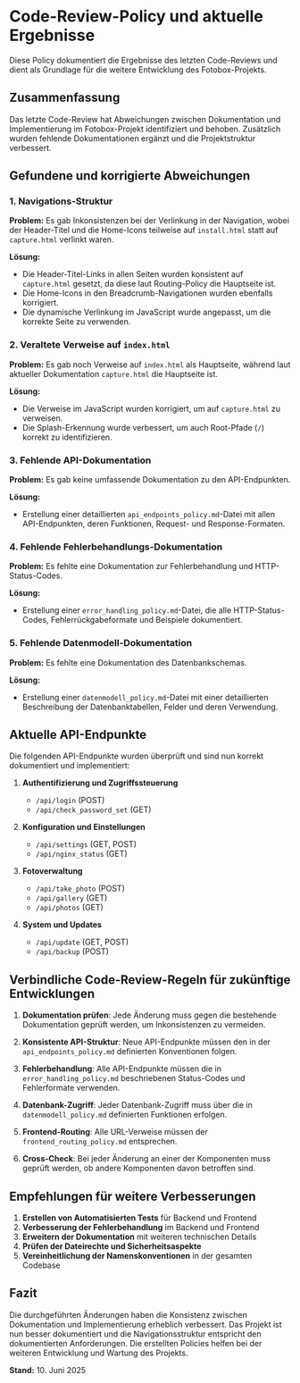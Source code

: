 # Code-Review-Policy und aktuelle Ergebnisse

Diese Policy dokumentiert die Ergebnisse des letzten Code-Reviews und dient als Grundlage für die weitere Entwicklung des Fotobox-Projekts.

## Zusammenfassung

Das letzte Code-Review hat Abweichungen zwischen Dokumentation und Implementierung im Fotobox-Projekt identifiziert und behoben. Zusätzlich wurden fehlende Dokumentationen ergänzt und die Projektstruktur verbessert.

## Gefundene und korrigierte Abweichungen

### 1. Navigations-Struktur

**Problem:** Es gab Inkonsistenzen bei der Verlinkung in der Navigation, wobei der Header-Titel und die Home-Icons teilweise auf `install.html` statt auf `capture.html` verlinkt waren.

**Lösung:** 
- Die Header-Titel-Links in allen Seiten wurden konsistent auf `capture.html` gesetzt, da diese laut Routing-Policy die Hauptseite ist.
- Die Home-Icons in den Breadcrumb-Navigationen wurden ebenfalls korrigiert.
- Die dynamische Verlinkung im JavaScript wurde angepasst, um die korrekte Seite zu verwenden.

### 2. Veraltete Verweise auf `index.html`

**Problem:** Es gab noch Verweise auf `index.html` als Hauptseite, während laut aktueller Dokumentation `capture.html` die Hauptseite ist.

**Lösung:**
- Die Verweise im JavaScript wurden korrigiert, um auf `capture.html` zu verweisen.
- Die Splash-Erkennung wurde verbessert, um auch Root-Pfade (`/`) korrekt zu identifizieren.

### 3. Fehlende API-Dokumentation

**Problem:** Es gab keine umfassende Dokumentation zu den API-Endpunkten.

**Lösung:**
- Erstellung einer detaillierten `api_endpoints_policy.md`-Datei mit allen API-Endpunkten, deren Funktionen, Request- und Response-Formaten.

### 4. Fehlende Fehlerbehandlungs-Dokumentation

**Problem:** Es fehlte eine Dokumentation zur Fehlerbehandlung und HTTP-Status-Codes.

**Lösung:**
- Erstellung einer `error_handling_policy.md`-Datei, die alle HTTP-Status-Codes, Fehlerrückgabeformate und Beispiele dokumentiert.

### 5. Fehlende Datenmodell-Dokumentation

**Problem:** Es fehlte eine Dokumentation des Datenbankschemas.

**Lösung:**
- Erstellung einer `datenmodell_policy.md`-Datei mit einer detaillierten Beschreibung der Datenbanktabellen, Felder und deren Verwendung.

## Aktuelle API-Endpunkte

Die folgenden API-Endpunkte wurden überprüft und sind nun korrekt dokumentiert und implementiert:

1. **Authentifizierung und Zugriffssteuerung**
   - `/api/login` (POST)
   - `/api/check_password_set` (GET)

2. **Konfiguration und Einstellungen**
   - `/api/settings` (GET, POST)
   - `/api/nginx_status` (GET)

3. **Fotoverwaltung**
   - `/api/take_photo` (POST)
   - `/api/gallery` (GET)
   - `/api/photos` (GET)

4. **System und Updates**
   - `/api/update` (GET, POST)
   - `/api/backup` (POST)

## Verbindliche Code-Review-Regeln für zukünftige Entwicklungen

1. **Dokumentation prüfen**: Jede Änderung muss gegen die bestehende Dokumentation geprüft werden, um Inkonsistenzen zu vermeiden.

2. **Konsistente API-Struktur**: Neue API-Endpunkte müssen den in der `api_endpoints_policy.md` definierten Konventionen folgen.

3. **Fehlerbehandlung**: Alle API-Endpunkte müssen die in `error_handling_policy.md` beschriebenen Status-Codes und Fehlerformate verwenden.

4. **Datenbank-Zugriff**: Jeder Datenbank-Zugriff muss über die in `datenmodell_policy.md` definierten Funktionen erfolgen.

5. **Frontend-Routing**: Alle URL-Verweise müssen der `frontend_routing_policy.md` entsprechen.

6. **Cross-Check**: Bei jeder Änderung an einer der Komponenten muss geprüft werden, ob andere Komponenten davon betroffen sind.

## Empfehlungen für weitere Verbesserungen

1. **Erstellen von Automatisierten Tests** für Backend und Frontend
2. **Verbesserung der Fehlerbehandlung** im Backend und Frontend
3. **Erweitern der Dokumentation** mit weiteren technischen Details
4. **Prüfen der Dateirechte und Sicherheitsaspekte**
5. **Vereinheitlichung der Namenskonventionen** in der gesamten Codebase

## Fazit

Die durchgeführten Änderungen haben die Konsistenz zwischen Dokumentation und Implementierung erheblich verbessert. Das Projekt ist nun besser dokumentiert und die Navigationsstruktur entspricht den dokumentierten Anforderungen. Die erstellten Policies helfen bei der weiteren Entwicklung und Wartung des Projekts.

**Stand:** 10. Juni 2025
